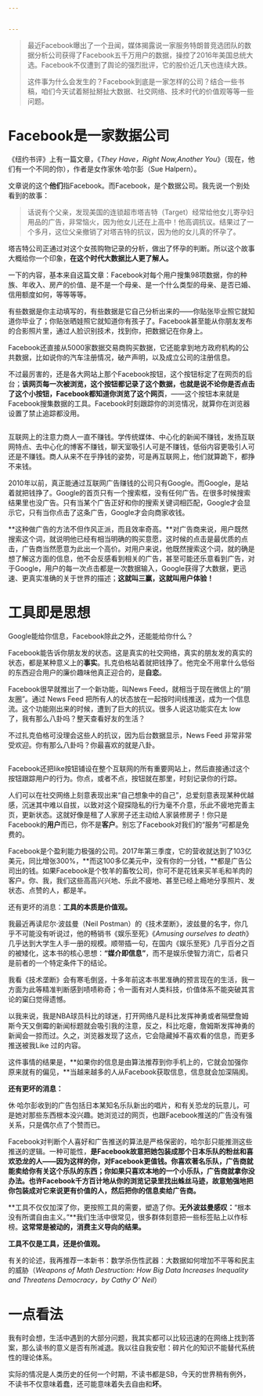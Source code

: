 ```yaml
---


---
```


<blockquote>
<p>最近Facebook曝出了一个丑闻，媒体揭露说一家服务特朗普竞选团队的数据分析公司获得了Facebook五千万用户的数据，操控了2016年美国总统大选。Facebook不仅遭到了舆论的强烈批评，它的股价近几天也连续大跌。</p>
<p>这件事为什么会发生的？Facebook到底是一家怎样的公司？结合一些书稿，咱们今天试着掰扯掰扯大数据、社交网络、技术时代的价值观等等一些问题。</p>
</blockquote>
<h1 id="facebook是一家数据公司">Facebook是一家数据公司</h1>
<p>《纽约书评》上有一篇文章，《<em>They Have，Right Now,Another You</em>》（现在，他们有一个不同的你），作者是女作家休·哈尔彭（Sue Halpern）。</p>
<p>文章说的这个<strong>他们</strong>指Facebook。而Facebook，是个数据公司。我先说一个别处看到的故事：</p>
<blockquote>
<p>话说有个父亲，发现美国的连锁超市塔吉特（Target）经常给他女儿寄孕妇用品的广告，非常恼火，因为他女儿还在上高中！他高调抗议。结果过了一个多月，这位父亲撤销了对塔吉特的抗议，因为他的女儿真的怀孕了。</p>
</blockquote>
<p>塔吉特公司正通过对这个女孩购物记录的分析，做出了怀孕的判断。所以这个故事大概给你一个印象，<strong>在这个时代大数据比人更了解人。</strong></p>
<p>一下的内容，基本来自这篇文章：Facebook对每个用户搜集98项数据，你的种族、年收入、房产的价值、是不是一个母亲、是一个什么类型的母亲、是否已婚、信用额度如何，等等等等。</p>
<p>有些数据是你主动填写的，有些数据是它自己分析出来的——你贴张毕业照它就知道你毕业了；你贴张晒娃照它就知道你有孩子了。Facebook甚至能从你朋友发布的合影照片里，通过人脸识别技术，找到你，把数据记在你身上。</p>
<p>Facebook还直接从5000家数据交易商购买数据，它还能拿到地方政府机构的公共数据，比如说你的汽车注册情况，破产声明，以及成立公司的注册信息。</p>
<p>不过最厉害的，还是各大网站上那个Facebook按钮，这个按钮标定了在网页的后台；<strong>该网页每一次被浏览，这个按钮都记录了这个数据，也就是说不论你是否点击了这个小按钮，Facebook都知道你浏览了这个网页</strong>，——这个按钮本来就是Facebook搜集数据的工具。Facebook时刻跟踪你的浏览情况，就算你在浏览器设置了禁止追踪都没用。</p>
<p><img src="https://i.loli.net/2018/04/12/5acf522014404.png" alt=""></p>
<p>互联网上的注意力商人一直不赚钱。学传统媒体、中心化的新闻不赚钱，发扬互联网特点、去中心化的博客不赚钱，聊天室吸引人可是不赚钱，低俗内容更吸引人可还是不赚钱。商人从来不在乎挣钱的姿势，可是再互联网上，他们就算跪下，都挣不来钱。</p>
<p>2010年以前，真正能通过互联网广告赚钱的公司只有Google。而Google，是站着就把钱挣了。Google的首页只有一个搜索框，没有任何广告。在很多时候搜索结果里也没广告。只有当某个广告正好和你的搜索关键词相匹配，Google才会显示它，只有当你点击了这条广告，Google才会向商家收钱。</p>
<p>**这种做广告的方法不但作风正派，而且效率奇高。**对广告商来说，用户既然搜索这个词，就说明他已经有相当明确的购买意愿，这时候的点击是最优质的点击，广告商当然愿意为此出一个高价。对用户来说，他既然搜索这个词，就的确是想了解这方面的信息，他不会反感看到相关的广告，甚至可能还乐意看到广告，对于Google，用户的每一次点击都是一次数据输入，Google获得了大数据，更迅速、更真实准确的关于世界的描述；<strong>这就叫三赢，这就叫用户体验！</strong></p>
<h1 id="工具即是思想">工具即是思想</h1>
<p>Google能给你信息，Facebook除此之外，还能能给你什么？</p>
<p>Facebook能告诉你朋友发的状态。这是真实的社交网络，真实的朋友发的真实的状态，都是某种意义上的<strong>事实</strong>。扎克伯格站着就把钱挣了。他完全不用拿什么低俗的东西迎合用户的廉价趣味他真正迎合的，是<strong>自恋</strong>。</p>
<p>Facebook很早就推出了一个新功能，叫News Feed，就相当于现在微信上的“朋友圈”。通过 News Feed 把所有人的状态放在一起按时间线推送，成为一个信息流。这个功能刚出来的时候，遭到了巨大的抗议。很多人说这功能实在太 low 了，我有那么八卦吗？整天查看好友的生活？</p>
<p>不过扎克伯格可没理会这些人的抗议，因为后台数据显示，News Feed 非常非常受欢迎。你有那么八卦吗？你最喜欢的就是八卦。</p>
<p><img src="https://i.loli.net/2018/04/12/5acf56f5cbed9.png" alt=""></p>
<p>Facebook还把like按钮铺设在整个互联网的所有重要网站上，然后直接通过这个按钮跟踪用户的行为。你点，或者不点，按钮就在那里，时刻记录你的行踪。</p>
<p>人们可以在社交网络上刻意表现出来“自己想象中的自己”，总爱刻意表现某种优越感，沉迷其中难以自拔，以致对这个窥探隐私的行为毫不介意，乐此不疲地完善主页，更新状态。这就好像是租了人家房子还主动给人家装修房子！你只是Facebook的<strong>用户</strong>而已，你不是<strong>客户</strong>。别忘了Facebook对我们的“服务”可都是免费的。</p>
<p>Facebook是个盈利能力极强的公司。2017年第三季度，它的营收就达到了103亿美元，同比增张300%，**而这100多亿美元中，没有你的一分钱，**都是广告公司出的钱。如果Facebook是个牧羊的畜牧公司，你可不是花钱来买羊毛和羊肉的客户。你、我，我们这些高高兴兴地、乐此不疲地、甚至已经上瘾地分享照片、发状态、点赞的人，都是羊。</p>
<p>还有更坏的消息：<strong>工具的本质是价值观。</strong></p>
<p>我最近再读尼尔·波兹曼（Neil Postman）的《技术垄断》，波兹曼的名字，你几乎不可能没有听说过，他的畅销书《娱乐至死》《<em>Amusing ourselves to death</em>》几乎达到大学生人手一册的规模。顺带插一句，在国内《娱乐至死》几乎百分之百的被矮化，这本书的核心思想：<strong>“媒介即信息”</strong>，而不是娱乐使智力消亡，后者只是前者的一个特定条件下的结论。</p>
<p>我看《技术垄断》会有寒毛倒竖，十多年前这本书里准确的预言现在的生活，我一方面为此等精准判断感到啧啧称奇；令一面有对人类科技，价值体系不能突破其言论的窠臼觉得遗憾。</p>
<p>以我来说，我是NBA球员科比的球迷，打开网络凡是科比发挥神勇或者隔壁詹姆斯今天又倒霉的新闻标题就会吸引我的注意，反之，科比吃瘪，詹姆斯发挥神勇的新闻会一掠而过。久之，浏览器发现了这点，它会隐藏掉不喜欢看的信息，而更多推送被我Like 过的内容。</p>
<p>这件事情的结果是，**如果你的信息是由算法推荐到你手机上的，它就会加强你原来就有的偏见，**当越来越多的人从Facebook获取信息，信息就会加深隔阂。</p>
<p><strong>还有更坏的消息：</strong></p>
<p>休·哈尔彭收到的广告包括日本某知名乐队新出的唱片，和有关恐龙的玩意儿，可是她对那些东西根本没兴趣。她浏览过的网页，也跟Facebook推送的广告没有强关系，只是偶尔点了个赞而已。</p>
<p>Facebook对判断个人喜好和广告推送的算法是严格保密的，哈尔彭只能推测这些推送的逻辑。一种可能性，<strong>是Facebook故意把她包装成那个日本乐队的粉丝和喜欢恐龙的人——因为这样的你，对Facebook更值钱。<strong>你喜欢著名乐队，广告商就能卖给你有关这个乐队的东西；你如果只喜欢本地的一个小乐队，广告商就拿你没办法。也许Facebook千方百计地从你的浏览记录里找出蛛丝马迹</strong>，故意勉强地把你包装成对它来说更有价值的人，然后把你的信息卖给广告商。</strong></p>
<p>**工具不仅仅加深了你，更按照工具的需要，塑造了你。<strong>无外波兹曼感叹：</strong>“根本没有所谓自由主义。”**我们生活中很常见，很多群体刻意把一些标签贴上以作标榜。<strong>这常常是被动的，消费主义导向的结果。</strong></p>
<p><strong>工具不仅是工具，还是价值观。</strong></p>
<p>有关的论述，我再推荐一本新书：数学杀伤性武器：大数据如何增加不平等和民主的威胁（<em>Weapons of Math Destruction: How Big Data Increases Inequality and Threatens Democracy，by Cathy O’ Neil</em>）</p>
<h1 id="一点看法">一点看法</h1>
<p>我有时会想，生活中遇到的大部分问题，我其实都可以比较迅速的在网络上找到答案，那么读书的意义是否有所减退。我以往自我安慰：碎片化的知识不能替代系统性的理论体系。</p>
<p>实际的情况是人类历史的任何一个时期，不读书都是SB，今天的世界稍有例外，不读书不仅意味着蠢，还可能意味着失去自由和<strong>坏</strong>。</p>

